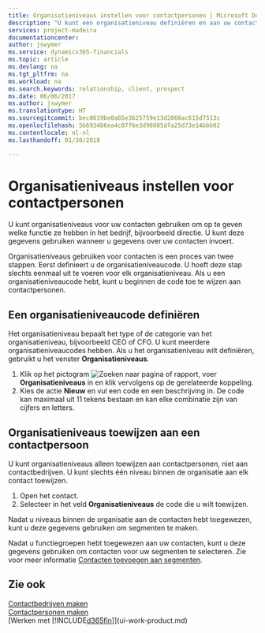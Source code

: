 ```yaml
---
title: Organisatieniveaus instellen voor contactpersonen | Microsoft Docs
description: "U kunt een organisatieniveau definiëren en aan uw contact toewijzen om de positie aan te geven die ze binnen hun bedrijf hebben, bijvoorbeeld directie."
services: project-madeira
documentationcenter: 
author: jswymer
ms.service: dynamics365-financials
ms.topic: article
ms.devlang: na
ms.tgt_pltfrm: na
ms.workload: na
ms.search.keywords: relationship, client, prospect
ms.date: 06/06/2017
ms.author: jswymer
ms.translationtype: HT
ms.sourcegitcommit: bec0619be0a65e3625759e13d2866ac615d7513c
ms.openlocfilehash: 5b6934b6ea4c07f6e3d90885dfa25d73e14bbb82
ms.contentlocale: nl-nl
ms.lasthandoff: 01/30/2018

---
```

# <a name="set-up-organizational-levels-for-contact-persons"></a>Organisatieniveaus instellen voor contactpersonen
U kunt organisatieniveaus voor uw contacten gebruiken om op te geven welke functie ze hebben in het bedrijf, bijvoorbeeld directie. U kunt deze gegevens gebruiken wanneer u gegevens over uw contacten invoert.

Organisatieniveaus gebruiken voor contacten is een proces van twee stappen. Eerst definieert u de organisatieniveaucode. U hoeft deze stap slechts eenmaal uit te voeren voor elk organisatieniveau. Als u een organisatieniveaucode hebt, kunt u beginnen de code toe te wijzen aan contactpersonen.

## <a name="to-define-an-organizational-level-code"></a>Een organisatieniveaucode definiëren
Het organisatieniveau bepaalt het type of de categorie van het organisatieniveau, bijvoorbeeld CEO of CFO. U kunt meerdere organisatieniveaucodes hebben. Als u het organisatieniveau wilt definiëren, gebruikt u het venster **Organisatieniveaus**.

1. Klik op het pictogram ![Zoeken naar pagina of rapport](media/ui-search/search_small.png "pictogram Zoeken naar pagina of rapport"), voer **Organisatieniveaus** in en klik vervolgens op de gerelateerde koppeling.
2. Kies de actie **Nieuw** en vul een code en een beschrijving in. De code kan maximaal uit 11 tekens bestaan en kan elke combinatie zijn van cijfers en letters.

## <a name="to-assign-organizational-levels-to-a-contact-person"></a>Organisatieniveaus toewijzen aan een contactpersoon
U kunt organisatieniveaus alleen toewijzen aan contactpersonen, niet aan contactbedrijven. U kunt slechts één niveau binnen de organisatie aan elk contact toewijzen.

1. Open het contact.
2. Selecteer in het veld **Organisatieniveaus** de code die u wilt toewijzen.

Nadat u niveaus binnen de organisatie aan de contacten hebt toegewezen, kunt u deze gegevens gebruiken om segmenten te maken.

Nadat u functiegroepen hebt toegewezen aan uw contacten, kunt u deze gegevens gebruiken om contacten voor uw segmenten te selecteren. Zie voor meer informatie [Contacten toevoegen aan segmenten](marketing-add-contact-segment.md).

## <a name="see-also"></a>Zie ook
[Contactbedrijven maken](marketing-create-contact-companies.md)  
[Contactpersonen maken](marketing-create-contact-persons.md)  
[Werken met [!INCLUDE[d365fin](includes/d365fin_md.md)]](ui-work-product.md)  

